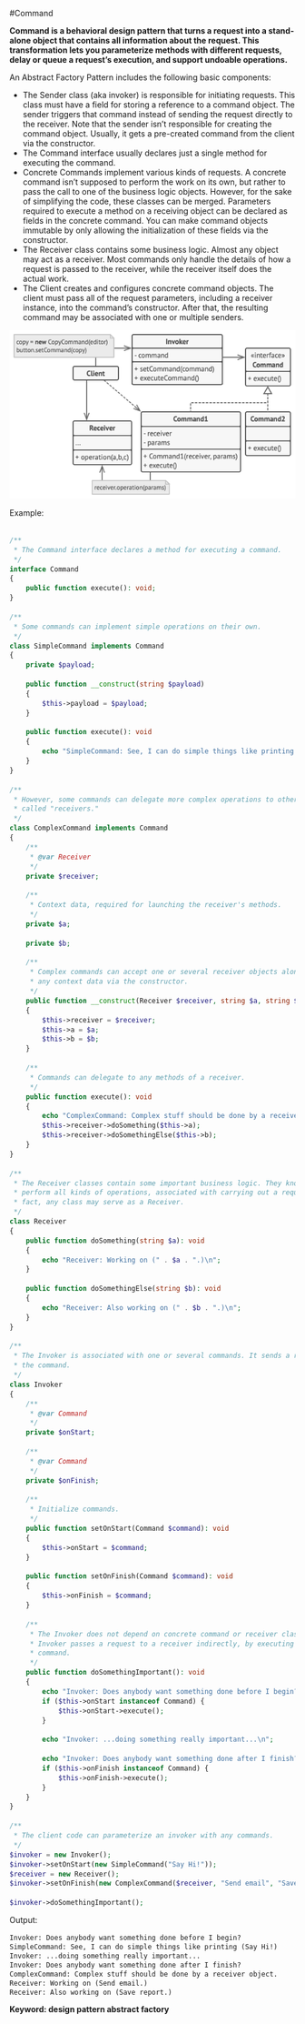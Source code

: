 #Command

**Command is a behavioral design pattern that turns a request into a stand-alone object that contains all information about the request. This transformation lets you parameterize methods with different requests, delay or queue a request’s execution, and support undoable operations.**

An Abstract Factory Pattern includes the following basic components:

- The Sender class (aka invoker) is responsible for initiating requests. This class must have a field for storing a reference to a command object. The sender triggers that command instead of sending the request directly to the receiver. Note that the sender isn’t responsible for creating the command object. Usually, it gets a pre-created command from the client via the constructor.
- The Command interface usually declares just a single method for executing the command.
- Concrete Commands implement various kinds of requests. A concrete command isn’t supposed to perform the work on its own, but rather to pass the call to one of the business logic objects. However, for the sake of simplifying the code, these classes can be merged.
  Parameters required to execute a method on a receiving object can be declared as fields in the concrete command. You can make command objects immutable by only allowing the initialization of these fields via the constructor.
- The Receiver class contains some business logic. Almost any object may act as a receiver. Most commands only handle the details of how a request is passed to the receiver, while the receiver itself does the actual work.
- The Client creates and configures concrete command objects. The client must pass all of the request parameters, including a receiver instance, into the command’s constructor. After that, the resulting command may be associated with one or multiple senders.

![Alt text](../../images/design-patterns/behavioral-design-patterns/command-structure.png?raw=true "Abstract Factory Pattern Structure")

Example:
```php

/**
 * The Command interface declares a method for executing a command.
 */
interface Command
{
    public function execute(): void;
}

/**
 * Some commands can implement simple operations on their own.
 */
class SimpleCommand implements Command
{
    private $payload;

    public function __construct(string $payload)
    {
        $this->payload = $payload;
    }

    public function execute(): void
    {
        echo "SimpleCommand: See, I can do simple things like printing (" . $this->payload . ")\n";
    }
}

/**
 * However, some commands can delegate more complex operations to other objects,
 * called "receivers."
 */
class ComplexCommand implements Command
{
    /**
     * @var Receiver
     */
    private $receiver;

    /**
     * Context data, required for launching the receiver's methods.
     */
    private $a;

    private $b;

    /**
     * Complex commands can accept one or several receiver objects along with
     * any context data via the constructor.
     */
    public function __construct(Receiver $receiver, string $a, string $b)
    {
        $this->receiver = $receiver;
        $this->a = $a;
        $this->b = $b;
    }

    /**
     * Commands can delegate to any methods of a receiver.
     */
    public function execute(): void
    {
        echo "ComplexCommand: Complex stuff should be done by a receiver object.\n";
        $this->receiver->doSomething($this->a);
        $this->receiver->doSomethingElse($this->b);
    }
}

/**
 * The Receiver classes contain some important business logic. They know how to
 * perform all kinds of operations, associated with carrying out a request. In
 * fact, any class may serve as a Receiver.
 */
class Receiver
{
    public function doSomething(string $a): void
    {
        echo "Receiver: Working on (" . $a . ".)\n";
    }

    public function doSomethingElse(string $b): void
    {
        echo "Receiver: Also working on (" . $b . ".)\n";
    }
}

/**
 * The Invoker is associated with one or several commands. It sends a request to
 * the command.
 */
class Invoker
{
    /**
     * @var Command
     */
    private $onStart;

    /**
     * @var Command
     */
    private $onFinish;

    /**
     * Initialize commands.
     */
    public function setOnStart(Command $command): void
    {
        $this->onStart = $command;
    }

    public function setOnFinish(Command $command): void
    {
        $this->onFinish = $command;
    }

    /**
     * The Invoker does not depend on concrete command or receiver classes. The
     * Invoker passes a request to a receiver indirectly, by executing a
     * command.
     */
    public function doSomethingImportant(): void
    {
        echo "Invoker: Does anybody want something done before I begin?\n";
        if ($this->onStart instanceof Command) {
            $this->onStart->execute();
        }

        echo "Invoker: ...doing something really important...\n";

        echo "Invoker: Does anybody want something done after I finish?\n";
        if ($this->onFinish instanceof Command) {
            $this->onFinish->execute();
        }
    }
}

/**
 * The client code can parameterize an invoker with any commands.
 */
$invoker = new Invoker();
$invoker->setOnStart(new SimpleCommand("Say Hi!"));
$receiver = new Receiver();
$invoker->setOnFinish(new ComplexCommand($receiver, "Send email", "Save report"));

$invoker->doSomethingImportant();
```
Output:

    Invoker: Does anybody want something done before I begin?
    SimpleCommand: See, I can do simple things like printing (Say Hi!)
    Invoker: ...doing something really important...
    Invoker: Does anybody want something done after I finish?
    ComplexCommand: Complex stuff should be done by a receiver object.
    Receiver: Working on (Send email.)
    Receiver: Also working on (Save report.)
    
**Keyword: design pattern abstract factory**